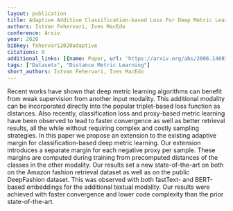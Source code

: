 ```yaml
---
layout: publication
title: Adaptive Additive Classification-based Loss For Deep Metric Learning
authors: Istvan Fehervari, Ives MacEdo
conference: Arxiv
year: 2020
bibkey: fehervari2020adaptive
citations: 0
additional_links: [{name: Paper, url: 'https://arxiv.org/abs/2006.14693'}]
tags: ["Datasets", "Distance Metric Learning"]
short_authors: Istvan Fehervari, Ives MacEdo
---
```

Recent works have shown that deep metric learning algorithms can benefit from
weak supervision from another input modality. This additional modality can be
incorporated directly into the popular triplet-based loss function as
distances. Also recently, classification loss and proxy-based metric learning
have been observed to lead to faster convergence as well as better retrieval
results, all the while without requiring complex and costly sampling
strategies. In this paper we propose an extension to the existing adaptive
margin for classification-based deep metric learning. Our extension introduces
a separate margin for each negative proxy per sample. These margins are
computed during training from precomputed distances of the classes in the other
modality. Our results set a new state-of-the-art on both on the Amazon fashion
retrieval dataset as well as on the public DeepFashion dataset. This was
observed with both fastText- and BERT-based embeddings for the additional
textual modality. Our results were achieved with faster convergence and lower
code complexity than the prior state-of-the-art.